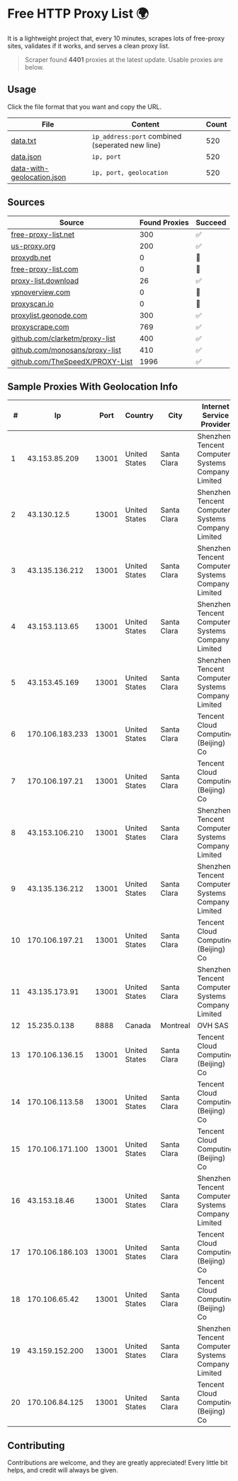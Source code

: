 
# Free HTTP Proxy List 🌍

It is a lightweight project that, every 10 minutes, scrapes lots of free-proxy sites, validates if it works, and serves a clean proxy list.


> Scraper found **4401** proxies at the latest update. Usable proxies are below.

## Usage

Click the file format that you want and copy the URL.


|File|Content|Count|
|----|-------|-----|
|[data.txt](https://raw.githubusercontent.com/themiralay/Proxy-List-World/master/data.txt)|`ip_address:port` combined (seperated new line)|520|
|[data.json](https://raw.githubusercontent.com/themiralay/Proxy-List-World/master/data.json)|`ip, port`|520|
|[data-with-geolocation.json](https://raw.githubusercontent.com/themiralay/Proxy-List-World/master/data-with-geolocation.json)|`ip, port, geolocation`|520|

## Sources

|Source|Found Proxies|Succeed|
|------|-------------|-------|
|[free-proxy-list.net](https://free-proxy-list.net)|300|✅|
|[us-proxy.org](https://www.us-proxy.org)|200|✅|
|[proxydb.net](http://proxydb.net)|0|🚫|
|[free-proxy-list.com](https://free-proxy-list.com/?page=&port=&type%5B%5D=http&type%5B%5D=https&up_time=0&search=Search)|0|🚫|
|[proxy-list.download](https://www.proxy-list.download/HTTP)|26|✅|
|[vpnoverview.com](https://vpnoverview.com/privacy/anonymous-browsing/free-proxy-servers)|0|🚫|
|[proxyscan.io](https://www.proxyscan.io)|0|🚫|
|[proxylist.geonode.com](https://proxylist.geonode.com/api/proxy-list?limit=300&page=1&sort_by=lastChecked&sort_type=desc&protocols=http,https)|300|✅|
|[proxyscrape.com](https://api.proxyscrape.com/v2/?request=displayproxies&protocol=http&timeout=10000&country=all&ssl=all&anonymity=all)|769|✅|
|[github.com/clarketm/proxy-list](https://raw.githubusercontent.com/clarketm/proxy-list/master/proxy-list-raw.txt)|400|✅|
|[github.com/monosans/proxy-list](https://raw.githubusercontent.com/monosans/proxy-list/main/proxies/http.txt)|410|✅|
|[github.com/TheSpeedX/PROXY-List](https://raw.githubusercontent.com/TheSpeedX/PROXY-List/master/http.txt)|1996|✅|


## Sample Proxies With Geolocation Info

|#|Ip|Port|Country|City|Internet Service Provider|
|-|--|----|-------|----|-------------------------|
|1|43.153.85.209|13001|United States|Santa Clara|Shenzhen Tencent Computer Systems Company Limited|
|2|43.130.12.5|13001|United States|Santa Clara|Shenzhen Tencent Computer Systems Company Limited|
|3|43.135.136.212|13001|United States|Santa Clara|Shenzhen Tencent Computer Systems Company Limited|
|4|43.153.113.65|13001|United States|Santa Clara|Shenzhen Tencent Computer Systems Company Limited|
|5|43.153.45.169|13001|United States|Santa Clara|Shenzhen Tencent Computer Systems Company Limited|
|6|170.106.183.233|13001|United States|Santa Clara|Tencent Cloud Computing (Beijing) Co|
|7|170.106.197.21|13001|United States|Santa Clara|Tencent Cloud Computing (Beijing) Co|
|8|43.153.106.210|13001|United States|Santa Clara|Shenzhen Tencent Computer Systems Company Limited|
|9|43.135.136.212|13001|United States|Santa Clara|Shenzhen Tencent Computer Systems Company Limited|
|10|170.106.197.21|13001|United States|Santa Clara|Tencent Cloud Computing (Beijing) Co|
|11|43.135.173.91|13001|United States|Santa Clara|Shenzhen Tencent Computer Systems Company Limited|
|12|15.235.0.138|8888|Canada|Montreal|OVH SAS|
|13|170.106.136.15|13001|United States|Santa Clara|Tencent Cloud Computing (Beijing) Co|
|14|170.106.113.58|13001|United States|Santa Clara|Tencent Cloud Computing (Beijing) Co|
|15|170.106.171.100|13001|United States|Santa Clara|Tencent Cloud Computing (Beijing) Co|
|16|43.153.18.46|13001|United States|Santa Clara|Shenzhen Tencent Computer Systems Company Limited|
|17|170.106.186.103|13001|United States|Santa Clara|Tencent Cloud Computing (Beijing) Co|
|18|170.106.65.42|13001|United States|Santa Clara|Tencent Cloud Computing (Beijing) Co|
|19|43.159.152.200|13001|United States|Santa Clara|Shenzhen Tencent Computer Systems Company Limited|
|20|170.106.84.125|13001|United States|Santa Clara|Tencent Cloud Computing (Beijing) Co|



## Contributing

Contributions are welcome, and they are greatly appreciated! Every
little bit helps, and credit will always be given.

